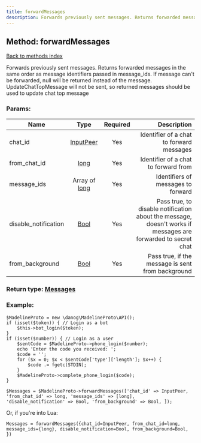```yaml
---
title: forwardMessages
description: Forwards previously sent messages. Returns forwarded messages in the same order as message identifiers passed in message_ids. If message can't be forwarded, null will be returned instead of the message. UpdateChatTopMessage will not be sent, so returned messages should be used to update chat top message
---
```

## Method: forwardMessages  
[Back to methods index](index.md)


Forwards previously sent messages. Returns forwarded messages in the same order as message identifiers passed in message_ids. If message can't be forwarded, null will be returned instead of the message. UpdateChatTopMessage will not be sent, so returned messages should be used to update chat top message

### Params:

| Name     |    Type       | Required | Description |
|----------|:-------------:|:--------:|------------:|
|chat\_id|[InputPeer](../types/InputPeer.md) | Yes|Identifier of a chat to forward messages|
|from\_chat\_id|[long](../types/long.md) | Yes|Identifier of a chat to forward from|
|message\_ids|Array of [long](../types/long.md) | Yes|Identifiers of messages to forward|
|disable\_notification|[Bool](../types/Bool.md) | Yes|Pass true, to disable notification about the message, doesn't works if messages are forwarded to secret chat|
|from\_background|[Bool](../types/Bool.md) | Yes|Pass true, if the message is sent from background|


### Return type: [Messages](../types/Messages.md)

### Example:


```
$MadelineProto = new \danog\MadelineProto\API();
if (isset($token)) { // Login as a bot
    $this->bot_login($token);
}
if (isset($number)) { // Login as a user
    $sentCode = $MadelineProto->phone_login($number);
    echo 'Enter the code you received: ';
    $code = '';
    for ($x = 0; $x < $sentCode['type']['length']; $x++) {
        $code .= fgetc(STDIN);
    }
    $MadelineProto->complete_phone_login($code);
}

$Messages = $MadelineProto->forwardMessages(['chat_id' => InputPeer, 'from_chat_id' => long, 'message_ids' => [long], 'disable_notification' => Bool, 'from_background' => Bool, ]);
```

Or, if you're into Lua:

```
Messages = forwardMessages({chat_id=InputPeer, from_chat_id=long, message_ids={long}, disable_notification=Bool, from_background=Bool, })
```

